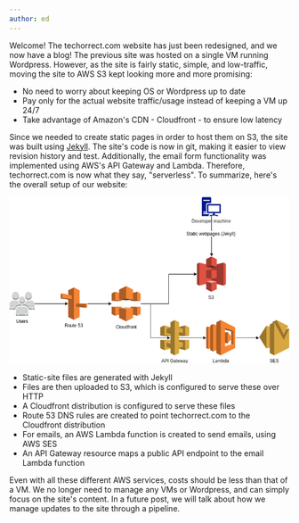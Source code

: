 ```yaml
---
author: ed
---
```

Welcome!  The techorrect.com website has just been redesigned, and we now have a blog!  The previous site was hosted on a single VM running Wordpress.  However, as the site is fairly static, simple, and low-traffic, moving the site to AWS S3 kept looking more and more promising:

* No need to worry about keeping OS or Wordpress up to date
* Pay only for the actual website traffic/usage instead of keeping a VM up 24/7
* Take advantage of Amazon's CDN - Cloudfront - to ensure low latency

Since we needed to create static pages in order to host them on S3, the site was built using [Jekyll](https://jekyllrb.com).  The site's code is now in git, making it easier to view revision history and test.  Additionally, the email form functionality was implemented using AWS's API Gateway and Lambda.  Therefore, techorrect.com is now what they say, "serverless".  To summarize, here's the overall setup of our website:

![techorrect.com site diagram](/assets/images/techorrect-site-diagram.png)

* Static-site files are generated with Jekyll
* Files are then uploaded to S3, which is configured to serve these over HTTP
* A Cloudfront distribution is configured to serve these files
* Route 53 DNS rules are created to point techorrect.com to the Cloudfront distribution
* For emails, an AWS Lambda function is created to send emails, using AWS SES
* An API Gateway resource maps a public API endpoint to the email Lambda function

Even with all these different AWS services, costs should be less than that of a VM.  We no longer need to manage any VMs or Wordpress, and can simply focus on the site's content.  In a future post, we will talk about how we manage updates to the site through a pipeline.
